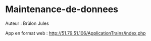 # Maintenance-de-donnees

Auteur : Brûlon Jules

App en format web : http://51.79.51.106/ApplicationTrains/index.php
